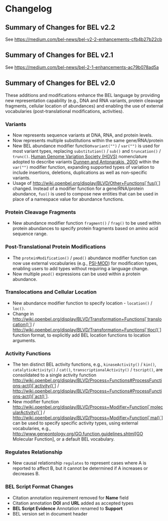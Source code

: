 # Changelog

## Summary of Changes for BEL v2.2

See https://medium.com/bel-news/bel-v2-2-enhancements-cfb4b27b22cb

## Summary of Changes for BEL v2.1

See https://medium.com/bel-news/bel-2-1-enhancements-ac79b078ad5a

## Summary of Changes for BEL v2.0

These additions and modifications enhance the BEL language by providing new representation capability
(e.g., DNA and RNA variants, protein cleavage fragments, cellular location of abundances) and enabling
the use of external vocabularies (post-translational modifications, activities).

### Variants

* Now represents sequence variants at DNA, RNA, and protein levels.
* Now represents multiple substitutions within the same gene/RNA/protein
* New BEL abundance modifier function`variant("")` / `var("")` is used for most variant types,
  replacing `substitution()` / `sub()` and `truncation()` / `trunc()`.
  [Human Genome Variation Society (HGVS)](http://www.hgvs.org/rec.html) nomenclature adopted to describe variants
  [Dunnen and Antonarakis, 2000](http://onlinelibrary.wiley.com/doi/10.1002/%28SICI%291098-1004%28200001%2915:1%3C7::AID-HUMU4%3E3.0.CO;2-N/pdf)
  within the `var("")` modifier function, expanding supported types of variation to include insertions,
  deletions, duplications as well as non-specific variants.
* Usage of http://wiki.openbel.org/display/BLVD/Other+Functions[`fus()`] changed. Instead of a modifier function for a gene/RNA/protein abundance, `fus()` is used to compose new entities that can be used in place of a namespace value for abundance functions.

### Protein Cleavage Fragments

* New abundance modifier function `fragment()` / `frag()` to be used within protein abundances
  to specify protein fragments based on amino acid sequence range.

### Post-Translational Protein Modifications


* The `proteinModification()` / `pmod()` abundance modifier function can now
  use external vocabularies (e.g., [PSI-MOD](http://psidev.cvs.sourceforge.net/viewvc/psidev/psi/mod/data/PSI-MOD.obo))
  for modification types, enabling users to add types without requiring a language change.
* Now multiple `pmod()` expressions can be used within a protein abundance.

### Translocations and Cellular Location


* New abundance modifier function to specify location - `location()` / `loc()`.
* Change in http://wiki.openbel.org/display/BLVD/Transformation+Functions[`translocation()`] / http://wiki.openbel.org/display/BLVD/Transformation+Functions[`tloc()`] function format, to explicitly add BEL location functions to location arguments.

### Activity Functions


* The ten distinct BEL activity functions, e.g., `kinaseActivity()` / `kin()`, `catalyticActivity()` / `cat()`, `transcriptionalActivity()` / `tscript()`, are consolidated to a single activity function http://wiki.openbel.org/display/BLVD/Process+Functions#ProcessFunctions-act()[`activity()`] / http://wiki.openbel.org/display/BLVD/Process+Functions#ProcessFunctions-act()[`act()`].
* New modifier function http://wiki.openbel.org/display/BLVD/Process+Modifier+Function[`molecularActivity()`] / http://wiki.openbel.org/display/BLVD/Process+Modifier+Function[`ma()`] can be used to specify specific activity types, using external vocabularies, e.g., http://www.geneontology.org/GO.function.guidelines.shtml[GO Molecular Function], or a default BEL vocabulary.

### Regulates Relationship


* New causal relationship `regulates` to represent cases where A is reported to affect B, but it cannot be determined if A increases or decreases B.

### BEL Script Format Changes


* Citation annotation requirement removed for __Name__ field
* Citation annotation __DOI__ and __URL__ added as accepted types
* __BEL Script Evidence__ Annotation renamed to __Support__
* BEL version set in document header